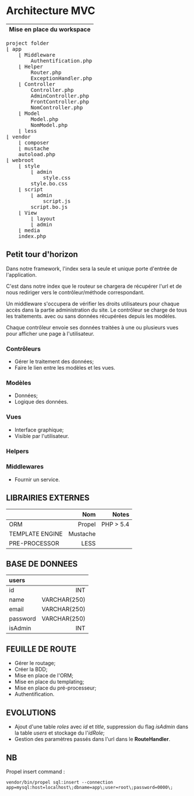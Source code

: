 # Architecture MVC

|Mise en place du workspace|
|:-|
<pre>
project folder
⌊ app
    ⌊ Middleware
        Authentification.php
    ⌊ Helper
        Router.php
        ExceptionHandler.php
    ⌊ Controller
        Controller.php
        AdminController.php
        FrontController.php
        NomController.php
    ⌊ Model
        Model.php
        NomModel.php
    ⌊ less
⌊ vendor
    ⌊ composer
    ⌊ mustache
    autoload.php
⌊ webroot
    ⌊ style
        ⌊ admin
            style.css
        style.bo.css
    ⌊ script
        ⌊ admin
            script.js
        script.bo.js
    ⌊ View
        ⌊ layout
        ⌊ admin
    ⌊ media
    index.php
</pre>

## Petit tour d'horizon

Dans notre framework, l'index sera la seule et unique porte d'entrée de l'application.

C'est dans notre index que le routeur se chargera de récupérer l'url et de nous rediriger vers le contrôleur/méthode correspondant.

Un middleware s'occupera de vérifier les droits utilisateurs pour chaque accès dans la partie administration du site.
Le contrôleur se charge de tous les traitements. avec ou sans données récupérées depuis les modèles.

Chaque contrôleur envoie ses données traitées à une ou plusieurs vues pour afficher une page à l'utilisateur.

### Contrôleurs

* Gérer le traitement des données;
* Faire le lien entre les modèles et les vues.

### Modèles

* Données;
* Logique des données.

### Vues

* Interface graphique;
* Visible par l'utilisateur.

### Helpers

### Middlewares

* Fournir un service.

## LIBRAIRIES EXTERNES

||Nom|Notes|
|:-|-:|-:|
|ORM|Propel|PHP > 5.4|
|TEMPLATE ENGINE|Mustache|
|PRE-PROCESSOR|LESS|

## BASE DE DONNEES

|users||
|:-|-:|
|id|INT|
|name|VARCHAR(250)|
|email|VARCHAR(250)|
|password|VARCHAR(250)|
|isAdmin|INT|

## FEUILLE DE ROUTE

* Gérer le routage;
* Créer la BDD;
* Mise en place de l'ORM;
* Mise en place du templating;
* Mise en place du pré-processeur;
* Authentification.

## EVOLUTIONS

* Ajout d'une table _roles_ avec _id_ et _title_, suppression du flag _isAdmin_ dans la table _users_ et stockage du l'_idRole_;
* Gestion des paramètres passés dans l'url dans le **RouteHandler**.

## NB

Propel insert command :

```
vendor/bin/propel sql:insert --connection app=mysql:host=localhost\;dbname=app\;user=root\;password=0000\;
```




